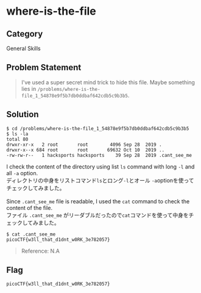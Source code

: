 # where-is-the-file
## Category
General Skills
## Problem Statement
> I've used a super secret mind trick to hide this file. Maybe something lies in `/problems/where-is-the-file_1_54878e9f5b7db0ddbaf642cdb5c9b3b5`.

## Solution 
```shell
$ cd /problems/where-is-the-file_1_54878e9f5b7db0ddbaf642cdb5c9b3b5
$ ls -la
total 80
drwxr-xr-x   2 root       root        4096 Sep 28  2019 .
drwxr-x--x 684 root       root       69632 Oct 10  2019 ..
-rw-rw-r--   1 hacksports hacksports    39 Sep 28  2019 .cant_see_me
```
I check the content of the directory using list `ls` command with long `-l` and all `-a` option. \
ディレクトリの中身をリストコマンド`ls`とロング`-l`とオール `-a`optionを使ってチェックしてみました。 
<br> <br>
Since `.cant_see_me` file is readable, I used the `cat` command to check the content of the file. \
ファイル `.cant_see_me` がリーダブルだったので`cat`コマンドを使って中身をチェックしてみました。
```shell
$ cat .cant_see_me 
picoCTF{w3ll_that_d1dnt_w0RK_3e782057}
```
> Reference: N.A 
## Flag
`picoCTF{w3ll_that_d1dnt_w0RK_3e782057}`
